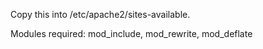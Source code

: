 Copy this into /etc/apache2/sites-available.

Modules required: mod_include, mod_rewrite, mod_deflate

